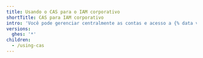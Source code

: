 ```yaml
---
title: Usando o CAS para o IAM corporativo
shortTitle: CAS para IAM corporativo
intro: 'Você pode gerenciar centralmente as contas e acesso a {% data variables.product.product_location %} realizando a integração com seu provedor de identidade (IdP) do CAS existente.'
versions:
  ghes: '*'
children:
  - /using-cas
---
```


